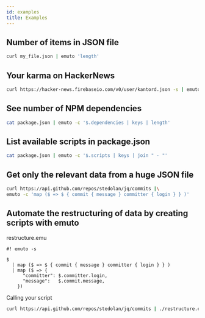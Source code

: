 ```yaml
---
id: examples
title: Examples
---
```



## Number of items in JSON file

```bash
curl my_file.json | emuto 'length'
```

## Your karma on HackerNews

```bash
curl https://hacker-news.firebaseio.com/v0/user/kantord.json -s | emuto '$.karma'
```

## See number of NPM dependencies

```bash
cat package.json | emuto -c '$.dependencies | keys | length'
```

## List available scripts in package.json

```bash
cat package.json | emuto -c '$.scripts | keys | join " · "'
```

## Get only the relevant data from a huge JSON file

```bash
curl https://api.github.com/repos/stedolan/jq/commits |\
emuto -c 'map ($ => $ { commit { message } committer { login } } )'
```

## Automate the restructuring of data by creating scripts with emuto

restructure.emu

```text
#! emuto -s

$
  | map ($ => $ { commit { message } committer { login } } )
  | map ($ => {
      "committer": $.committer.login,
      "message":   $.commit.message,
    })
```

Calling your script

```bash
curl https://api.github.com/repos/stedolan/jq/commits | ./restructure.emu
```
